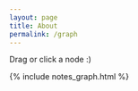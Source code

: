 ```yaml
---
layout: page
title: About
permalink: /graph
---
```


<div>
<p>Drag or click a node :)</p>

{% include notes_graph.html %}
</div>
